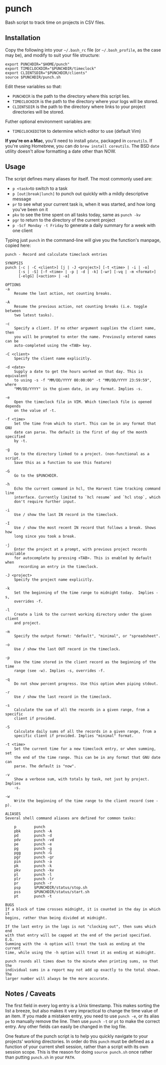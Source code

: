 punch
=====

Bash script to track time on projects in CSV files.

Installation
------------

Copy the following into your `~/.bash_rc` file (or `~/.bash_profile`, as the
case may be), and modify to suit your file structure:

    export PUNCHDIR="$HOME/punch"
    export TIMECLOCKDIR="$PUNCHDIR/timeclock"
    export CLIENTSDIR="$PUNCHDIR/clients"
    source $PUNCHDIR/punch.sh

Edit these variables so that:

- `PUNCHDIR` is the path to the directory where this script lies.
- `TIMECLOCKDIR` is the path to the directory where your logs will be
  stored.
- `CLIENTSDIR` is the path to the directory where links to your project
  directories will be stored.

Futher optional environment variables are:
- `TIMECLOCKEDITOR` to determine which editor to use (default Vim)

**If you're on a Mac**, you'll need to install `gdate`, packaged in `coreutils`. If
you're using Homebrew, you can do `brew install coreutils`. The BSD `date`
utility doesn't allow formatting a date other than NOW.

Usage
-----

The script defines many aliases for itself. The most commonly used are:
- `p <task>`to switch to a task
- `p [out|break|lunch]` to punch out quickly with a mildly descriptive message
- `pr` to see what your current task is, when it was started, and how long
  you've been on it
- `pkv` to see the time spent on all tasks today, same as `punch -kv`
- `pgr` to return to the directory of the current project
- `p -Scf Monday -t Friday` to generate a daily summary for a week with one client

Typing just `punch` in the command-line will give you the function's manpage,
copied here:

    punch - Record and calculate timeclock entries

    SYNOPSIS
    punch [-c | -C <client>] [j | -J <project>] [-t <time> | -i | -o]
          [-s | -S] [-f <time> | -p | -d | -k] [-wr] [-vq | -m <format>]
          [-elgG] [<action> | -a]

    OPTIONS
    -a
        Resume the last action, not counting breaks.

    -A
        Resume the previous action, not counting breaks (i.e. toggle between
        two latest tasks).

    -c
        Specify a client. If no other argument supplies the client name, then
        you will be prompted to enter the name. Previously entered names can be
        auto-completed using the <TAB> key.

    -C <client>
        Specify the client name explicitly.

    -d <date>
        Supply a date to get the hours worked on that day. This is equivalent
        to using -s -f "MM/DD/YYYY 00:00:00" -t "MM/DD/YYYY 23:59:59", where
        "MM/DD/YYYY" is the given date, in any format. Implies -s.

    -e
        Open the timeclock file in VIM. Which timeclock file is opened depends
        on the value of -t.

    -f <time>
        Set the time from which to start. This can be in any format that GNU
        date can parse. The default is the first of day of the month specified
        by -t.

    -g
        Go to the directory linked to a project. (non-functional as a script.
        Save this as a function to use this feature)

    -G
        Go to the $PUNCHDIR.

    -h
        Echo the current command in hcl, the Harvest time tracking command line
        interface. Currently limited to `hcl resume` and `hcl stop`, which
        don't require further input.

    -i
        Use / show the last IN record in the timeclock.

    -I
        Use / show the most recent IN record that follows a break. Shows how
        long since you took a break.

    -j
        Enter the project at a prompt, with previous project records available
        for autocomplete by pressing <TAB>. This is enabled by default when
          recording an entry in the timeclock.

    -J <project>
        Specify the project name explicitly.

    -k
        Set the beginning of the time range to midnight today.  Implies -s,
        overrides -f.

    -l
        Create a link to the current working directory under the given client
        and project.

    -m
        Specify the output format: "default", "minimal", or "spreadsheet".

    -o
        Use / show the last OUT record in the timeclock.

    -p
        Use the time stored in the client record as the beginning of the time
        range (see -w). Implies -s, overrides -f.

    -q
        Do not show percent progress. Use this option when piping stdout.

    -r
        Use / show the last record in the timeclock.

    -s
        Calculate the sum of all the records in a given range, from a specific
        client if provided.

    -S
        Calculate daily sums of all the records in a given range, from a
        specific client if provided. Implies "minimal" format.

    -t <time>
        Set the current time for a new timeclock entry, or when summing, set
        the end of the time range. This can be in any format that GNU date can
        parse. The default is "now".

    -v
        Show a verbose sum, with totals by task, not just by project.  Implies
        -s.

    -w
        Write the beginning of the time range to the client record (see -p).

    ALIASES
    Several shell command aliases are defined for common tasks:

        p        punch
        pbk      punch -A
        pd       punch -d
        pdv      punch -vd
        pe       punch -e
        pg       punch -g
        pgg      punch -G
        pgr      punch -gr
        pin      punch -a
        pk       punch -k
        pkv      punch -kv
        pl       punch -l
        plr      punch -lr
        pr       punch -r
        psp      $PUNCHDIR/status/stop.sh
        pss      $PUNCHDIR/status/start.sh
        pt       punch -t

    BUGS
    If a block of time crosses midnight, it is counted in the day in which it
    begins, rather than being divided at midnight.

    If the last entry in the logs is not "clocking out", then sums which end
    with that entry will be capped at the end of the period specified.  E.G.
    Summing with the -k option will treat the task as ending at the current
    time, while using the -h option will treat it as ending at midnight.

    punch rounds all times down to the minute when printing sums, so that the
    individual sums in a report may not add up exactly to the total shown. The
    larger number will always be the more accurate.

Notes / Caveats
---------------

The first field in every log entry is a Unix timestamp. This makes sorting the
list a breeze, but also makes it very impractical to change the time value of
an item. If you made a mistaken entry, you need to use `punch -e`, or its alias
`pe` to manually remove the line. Then use `punch -t` or `pt` to make the
correct entry. Any other fields can easily be changed in the log file.

One feature of the punch script is to help you quickly navigate to your
projects' working directories. In order do this `punch` must be defined as a
function of your current shell session, rather than a script with its own
session scope. This is the reason for doing `source punch.sh` once rather than
putting `punch.sh` in your `PATH`.
